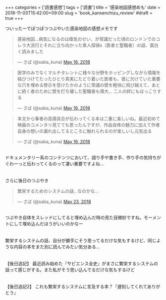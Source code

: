 +++
categories = ['読書感想']
tags = ['読書']
title = '感染地図感想めも'
date = 2018-11-03T15:42:00+09:00
slug = 'book_kansenchizu_review'
#draft = true
+++

ついったーでぽつぽつつぶやいた感染地図の感想メモです
<br>
<blockquote class="twitter-tweet">
<p dir="ltr" lang="ja">感染地図…病気になるのは瘴気のせい、が常識だった頃のロンドンでのコレラ大流行とそれに立ち向かった素人探偵s（医者と聖職者）の話、面白く読みました</p>
— さば (@saba_kuna) <a href="https://twitter.com/saba_kuna/status/996794467687395329?ref_src=twsrc%5Etfw">May 16, 2018</a></blockquote>
<script async src="https://platform.twitter.com/widgets.js" charset="utf-8"></script>
<blockquote class="twitter-tweet">
<p dir="ltr" lang="ja">医学のみでなくマルチタレントに様々な分野をホッピングしながら情報を結びつけてたったひとり真実にたどり着いた医者も、彼に欠けていた重要な穴を埋める啓示を受けたかのように常識の壁を軽快に飛び越えて、あとに続く者のために壁を打ち壊した聖職者も偉大…
二人の絆にもほっこりする</p>
— さば (@saba_kuna) <a href="https://twitter.com/saba_kuna/status/996794850023432192?ref_src=twsrc%5Etfw">May 16, 2018</a></blockquote>
<script async src="https://platform.twitter.com/widgets.js" charset="utf-8"></script>
<blockquote class="twitter-tweet">
<p dir="ltr" lang="ja">本文から筆者の高揚具合が伝わってくる本は二重に楽しいね。最近初めて映画のコメンタリ見てても思ったんですが、作品自体の魅力に加えて作者自身の想いの漏れ出してるところに触れられるのが楽しいし元気出る</p>
— さば (@saba_kuna) <a href="https://twitter.com/saba_kuna/status/996795169608421376?ref_src=twsrc%5Etfw">May 16, 2018</a></blockquote>
<script async src="https://platform.twitter.com/widgets.js" charset="utf-8"></script>
<br>
ドキュメンタリー系のコンテンツにおいて、語り手や書き手、作り手の気持ちがぐわーっと伝わってくるのって凄い重要ですよね…
<br>
<br>
<br>
さらに後日のつぶやき
<br>
<blockquote class="twitter-tweet">
<p dir="ltr" lang="ja">繁栄するためのシステムの話…なのかな…</p>
— さば (@saba_kuna) <a href="https://twitter.com/saba_kuna/status/999413501624860673?ref_src=twsrc%5Etfw">May 23, 2018</a></blockquote>
<script async src="https://platform.twitter.com/widgets.js" charset="utf-8"></script>
<br>
つぶやき自体をスレッドにしてると埋め込んだ時の見た目微妙ですね。モーメントにして埋め込んだほうがいいのかなー
<br>
<br>
<br>
繁栄するシステムの話、自分が勝手にそう思ってるだけな気もするけど、同じような内容の本をまた別に読んでみたい気分ある…
<br>
<br>
<br>
【後日追記】
最近読み始めた『サピエンス全史』がまさに繁栄するシステムの話って感じがする。また私がそう思い込んでるだけな気もするけど
<br>
<br>
<br>
【後日追記2】
これも繁栄するシステムに言及する本？『遅刻してくれてありがとう』
<br>
